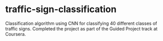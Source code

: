 # traffic-sign-classification

Classification algorithm using CNN for classifying 40 different classes of traffic signs. Completed the project as part of the Guided Project track at Coursera. 
